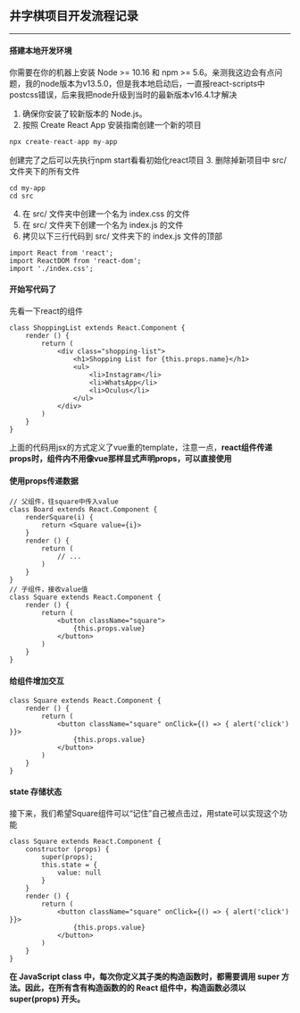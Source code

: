 ## 井字棋项目开发流程记录

---

#### 搭建本地开发环境
你需要在你的机器上安装 Node >= 10.16 和 npm >= 5.6。亲测我这边会有点问题，我的node版本为v13.5.0，但是我本地启动后，一直报react-scripts中postcss错误，后来我把node升级到当时的最新版本v16.4.1才解决
1. 确保你安装了较新版本的 Node.js。
2. 按照 Create React App 安装指南创建一个新的项目
```js
npx create-react-app my-app
```
创建完了之后可以先执行npm start看看初始化react项目
3. 删除掉新项目中 src/ 文件夹下的所有文件
```
cd my-app
cd src
```
4. 在 src/ 文件夹中创建一个名为 index.css 的文件
5. 在 src/ 文件夹下创建一个名为 index.js 的文件
6. 拷贝以下三行代码到 src/ 文件夹下的 index.js 文件的顶部
```
import React from 'react';
import ReactDOM from 'react-dom';
import './index.css';
```

#### 开始写代码了
先看一下react的组件
```
class ShoppingList extends React.Component {
    render () {
        return (
            <div class="shopping-list">
                <h1>Shopping List for {this.props.name}</h1>
                <ul>
                    <li>Instagram</li>
                    <li>WhatsApp</li>
                    <li>Oculus</li>
                </ul>
            </div>
        )
    }
}
```
上面的代码用jsx的方式定义了vue重的template，注意一点，**react组件传递props时，组件内不用像vue那样显式声明props，可以直接使用**

#### 使用props传递数据
```
// 父组件，往square中传入value
class Board extends React.Component {
    renderSquare(i) {
        return <Square value={i}>
    }
    render () {
        return (
            // ...
        )
    }
}
// 子组件，接收value值
class Square extends React.Component {
    render () {
        return (
            <button className="square">
                {this.props.value}
            </button>
        )
    }
}
```
#### 给组件增加交互
```
class Square extends React.Component {
    render () {
        return (
            <button className="square" onClick={() => { alert('click') }}>
                {this.props.value}
            </button>
        )
    }
}
```

#### state 存储状态
接下来，我们希望Square组件可以“记住”自己被点击过，用state可以实现这个功能
```
class Square extends React.Component {
    constructor (props) {
        super(props);
        this.state = {
            value: null
        }
    }
    render () {
        return (
            <button className="square" onClick={() => { alert('click') }}>
                {this.props.value}
            </button>
        )
    }
}
```
**在 JavaScript class 中，每次你定义其子类的构造函数时，都需要调用 super 方法。因此，在所有含有构造函数的的 React 组件中，构造函数必须以 super(props) 开头。**